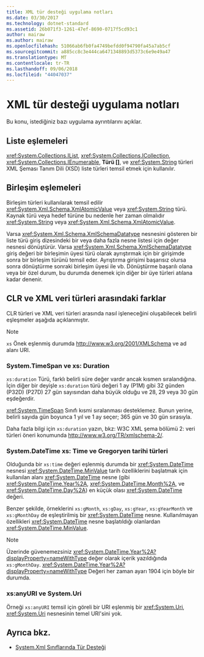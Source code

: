 ```yaml
---
title: XML tür desteği uygulama notları
ms.date: 03/30/2017
ms.technology: dotnet-standard
ms.assetid: 26b071f3-1261-47ef-8690-0717f5cd93c1
author: mairaw
ms.author: mairaw
ms.openlocfilehash: 51066ab6fb0fa4749befdd0f94790fa45a7ab5cf
ms.sourcegitcommit: a885cc8c3e444ca6471348893d5373c6e9e49a47
ms.translationtype: MT
ms.contentlocale: tr-TR
ms.lasthandoff: 09/06/2018
ms.locfileid: "44047037"
---
```

# <a name="xml-type-support-implementation-notes"></a>XML tür desteği uygulama notları
Bu konu, istediğiniz bazı uygulama ayrıntılarını açıklar.  
  
## <a name="list-mappings"></a>Liste eşlemeleri  
 <xref:System.Collections.IList>, <xref:System.Collections.ICollection>, <xref:System.Collections.IEnumerable>, **Türü []**, ve <xref:System.String> türleri XML Şeması Tanım Dili (XSD) liste türleri temsil etmek için kullanılır.  
  
## <a name="union-mappings"></a>Birleşim eşlemeleri  
 Birleşim türleri kullanılarak temsil edilir <xref:System.Xml.Schema.XmlAtomicValue> veya <xref:System.String> türü. Kaynak türü veya hedef türüne bu nedenle her zaman olmalıdır <xref:System.String> veya <xref:System.Xml.Schema.XmlAtomicValue>.  
  
 Varsa <xref:System.Xml.Schema.XmlSchemaDatatype> nesnesini gösteren bir liste türü giriş dizesindeki bir veya daha fazla nesne listesi için değer nesnesi dönüştürür. Varsa <xref:System.Xml.Schema.XmlSchemaDatatype> giriş değeri bir birleşimin üyesi türü olarak ayrıştırmak için bir girişimde sonra bir birleşim türünü temsil eder. Ayrıştırma girişimi başarısız olursa sonra dönüştürme sonraki birleşim üyesi ile vb. Dönüştürme başarılı olana veya bir özel durum, bu durumda denemek için diğer bir üye türleri atılana kadar denenir.  
  
## <a name="differences-between-clr-and-xml-data-types"></a>CLR ve XML veri türleri arasındaki farklar  
 CLR türleri ve XML veri türleri arasında nasıl işleneceğini oluşabilecek belirli eşleşmeler aşağıda açıklanmıştır.  
  
> [!NOTE]
>  `xs` Önek eşlenmiş durumda http://www.w3.org/2001/XMLSchema ve ad alanı URI.  
  
### <a name="systemtimespan-and-xsduration"></a>System.TimeSpan ve xs: Duration  
 `xs:duration` Türü, farklı belirli süre değer vardır ancak kısmen sıralandığına. İçin diğer bir deyişle `xs:duration` türü değeri 1 ay (P1M) gibi 32 günden (P32D) (P27D) 27 gün sayısından daha büyük olduğu ve 28, 29 veya 30 gün eşdeğerdir.  
  
 <xref:System.TimeSpan> Sınıfı kısmi sıralanması desteklemez. Bunun yerine, belirli sayıda gün boyunca 1 yıl ve 1 ay seçer; 365 gün ve 30 gün sırasıyla.  
  
 Daha fazla bilgi için `xs:duration` yazın, bkz: W3C XML şema bölümü 2: veri türleri öneri konumunda http://www.w3.org/TR/xmlschema-2/.  
  
### <a name="xstime-gregorian-date-types-and-systemdatetime"></a>System.DateTime xs: Time ve Gregoryen tarihi türleri  
 Olduğunda bir `xs:time` değeri eşlenmiş durumda bir <xref:System.DateTime> nesnesi <xref:System.DateTime.MinValue> tarih özelliklerini başlatmak için kullanılan alanı <xref:System.DateTime> nesne (gibi <xref:System.DateTime.Year%2A>, <xref:System.DateTime.Month%2A>, ve <xref:System.DateTime.Day%2A>) en küçük olası <xref:System.DateTime> değeri.  
  
 Benzer şekilde, örneklerini `xs:gMonth`, `xs:gDay`, `xs:gYear`, `xs:gYearMonth` ve `xs:gMonthDay` de eşleştirilmiş bir <xref:System.DateTime> nesne. Kullanılmayan özellikleri <xref:System.DateTime> nesne başlatıldığı olanlardan <xref:System.DateTime.MinValue>.  
  
> [!NOTE]
>  Üzerinde güvenemezsiniz <xref:System.DateTime.Year%2A?displayProperty=nameWithType> değer olarak içerik yazıldığında `xs:gMonthDay`. <xref:System.DateTime.Year%2A?displayProperty=nameWithType> Değeri her zaman ayarı 1904 için böyle bir durumda.  
  
### <a name="xsanyuri-and-systemuri"></a>xs:anyURI ve System.Uri  
 Örneği `xs:anyURI` temsil için göreli bir URI eşlenmiş bir <xref:System.Uri>, <xref:System.Uri> nesnesinin temel URI'sini yok.  
  
## <a name="see-also"></a>Ayrıca bkz.

- [System.Xml Sınıflarında Tür Desteği](../../../../docs/standard/data/xml/type-support-in-the-system-xml-classes.md)
